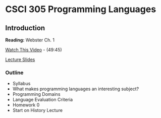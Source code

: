 # CSCI 305 Programming Languages

## Introduction

**Reading:** Webster Ch. 1

[Watch This Video](https://youtu.be/SFwcSsM9RUU) - (49:45)

[Lecture Slides](slides/Lecture02.pdf)

### Outline

* Syllabus
* What makes programming languages an interesting subject?
* Programming Domains
* Language Evaluation Criteria
* Homework 0
* Start on History Lecture

